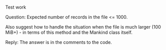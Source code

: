 #
Test work

Question:
Expected number of records in the file <= 1000.

Also suggest how to handle the situation when the file is much larger (100 MiB+) - in terms of this method and the Mankind class itself.

Reply:
The answer is in the comments to the code.
